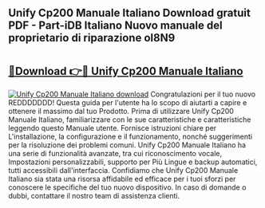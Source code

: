 ## Unify Cp200 Manuale Italiano Download gratuit PDF - Part-iDB Italiano Nuovo manuale del proprietario di riparazione ol8N9

# <h2><a href="http://dfed7s.blite.top/?on=Unify+Cp200+Manuale+Italiano">🔗Download 👉🔴 Unify Cp200 Manuale Italiano</a></h2>

[![Unify Cp200 Manuale Italiano download](https://i.imgur.com/lujVjoI.png)](http://dfed7s.blite.top/?on=Unify+Cp200+Manuale+Italiano)
Congratulazioni per il tuo nuovo REDDDDDDD! Questa guida per l'utente ha lo scopo di aiutarti a capire e ottenere il massimo dal tuo Prodotto. Prima di utilizzare Unify Cp200 Manuale Italiano, familiarizzare con le sue caratteristiche e caratteristiche leggendo questo Manuale utente. Fornisce istruzioni chiare per L'installazione, la configurazione e il funzionamento, nonché suggerimenti per la risoluzione dei problemi comuni. Unify Cp200 Manuale Italiano ha una serie di funzionalità avanzate, tra cui riconoscimento vocale, Impostazioni personalizzabili, supporto per Più Lingue e backup automatici, tutti accessibili dall'interfaccia. Confidiamo che Unify Cp200 Manuale Italiano sia stata una risorsa affidabile ed efficace per i tuoi sforzi per conoscere le specifiche del tuo nuovo dispositivo. In caso di domande o dubbi, contattare il nostro team di assistenza clienti.

